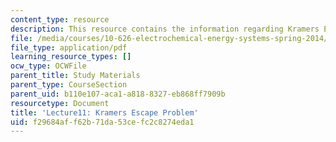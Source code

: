```yaml
---
content_type: resource
description: This resource contains the information regarding Kramers Escape Problem.
file: /media/courses/10-626-electrochemical-energy-systems-spring-2014/f29684aff62b71da53cefc2c8274eda1_MIT10_626S14_Lec11.pdf
file_type: application/pdf
learning_resource_types: []
ocw_type: OCWFile
parent_title: Study Materials
parent_type: CourseSection
parent_uid: b110e107-aca1-a818-8327-eb868ff7909b
resourcetype: Document
title: 'Lecture11: Kramers Escape Problem'
uid: f29684af-f62b-71da-53ce-fc2c8274eda1
---
```

